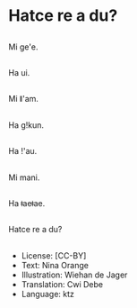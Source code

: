 # Hatce re a du?

##
Mi ge'e.

##
Ha ui.

##
Mi ǁ'am.

##
Ha gǃkun.

##
Ha ǃ'au.

##
Mi mani.

##
Ha ǂaeǂae.

##
Hatce re a du?

##
* License: [CC-BY]
* Text: Nina Orange
* Illustration: Wiehan de Jager
* Translation: Cwi Debe
* Language: ktz
